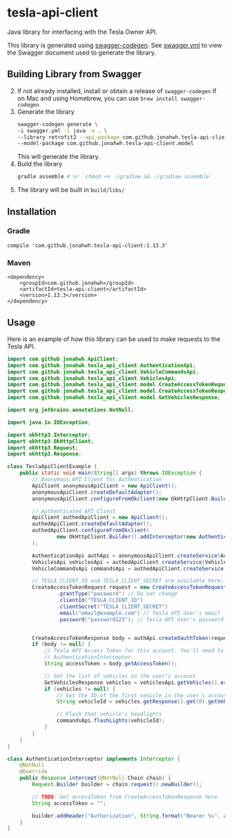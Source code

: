 # tesla-api-client

Java library for interfacing with the Tesla Owner API. 

This library is generated using [swagger-codegen](https://github.com/swagger-api/swagger-codegen).
See [swagger.yml](swagger.yml) to view the Swagger document used to generate the library.

## Building Library from Swagger
2. If not already installed, install or obtain a release of `swagger-codegen`
   If on Mac and using Homebrew, you can use `brew install swagger-codegen`
3. Generate the library
   ```bash
   swagger-codegen generate \
   -i swagger.yml -l java -o . \
   --library retrofit2 --api-package com.github.jonahwh.tesla-api-client \
   --model-package com.github.jonahwh.tesla-api-client.model
   ```
   This will generate the library.
4. Build the library
   ```bash
   gradle assemble # or `chmod +x ./gradlew && ./gradlew assemble`
   ``` 
5. The library will be built in `build/libs/`
   
## Installation
### Gradle
    compile 'com.github.jonahwh:tesla-api-client:1.13.3'

### Maven
    <dependency>
        <groupId>com.github.jonahwh</groupId>
        <artifactId>tesla-api-client</artifactId>
        <version>1.13.3</version>
    </dependency>
    

## Usage

Here is an example of how this library can be used to make requests to the Tesla API.

```java
import com.github.jonahwh.ApiClient;
import com.github.jonahwh.tesla_api_client.AuthenticationApi;
import com.github.jonahwh.tesla_api_client.VehicleCommandsApi;
import com.github.jonahwh.tesla_api_client.VehiclesApi;
import com.github.jonahwh.tesla_api_client.model.CreateAccessTokenRequest;
import com.github.jonahwh.tesla_api_client.model.CreateAccessTokenResponse;
import com.github.jonahwh.tesla_api_client.model.GetVehiclesResponse;

import org.jetbrains.annotations.NotNull;

import java.io.IOException;

import okhttp3.Interceptor;
import okhttp3.OkHttpClient;
import okhttp3.Request;
import okhttp3.Response;

class TeslaApiClientExample {
    public static void main(String[] args) throws IOException {
        // Anonymous API Client for Authentication
        ApiClient anonymousApiClient = new ApiClient();
        anonymousApiClient.createDefaultAdapter();
        anonymousApiClient.configureFromOkclient(new OkHttpClient.Builder().build());

        // Authenticated API Client
        ApiClient authedApiClient = new ApiClient();
        authedApiClient.createDefaultAdapter();
        authedApiClient.configureFromOkclient(
                new OkHttpClient.Builder().addInterceptor(new AuthenticationInterceptor()).build()
        );

        AuthenticationApi authApi = anonymousApiClient.createService(AuthenticationApi.class);
        VehiclesApi vehiclesApi = authedApiClient.createService(VehiclesApi.class);
        VehicleCommandsApi commandsApi = authedApiClient.createService(VehicleCommandsApi.class);

        // TESLA_CLIENT_ID and TESLA_CLIENT_SECRET are available here: https://pastebin.com/YiLPDggh
        CreateAccessTokenRequest request = new CreateAccessTokenRequest()
                .grantType("password") // Do not change
                .clientId("TESLA_CLIENT_ID")
                .clientSecret("TESLA_CLIENT_SECRET")
                .email("email@example.com") // Tesla API User's email
                .password("password123"); // Tesla API User's password


        CreateAccessTokenResponse body = authApi.createOauthToken(request).execute().body();
        if (body != null) {
            // Tesla API Access Token for this account. You'll need to make this available to the
            // AuthenticationInterceptor
            String accessToken = body.getAccessToken();

            // Get the list of vehicles in the user's account
            GetVehiclesResponse vehicles = vehiclesApi.getVehicles().execute().body();
            if (vehicles != null) {
                // Get the ID of the first vehicle in the user's account.
                String vehicleId = vehicles.getResponse().get(0).getVehicleId();

                // Flash that vehicle's headlights
                commandsApi.flashLights(vehicleId);
            }
        }
    }
}

class AuthenticationInterceptor implements Interceptor {
    @NotNull
    @Override
    public Response intercept(@NotNull Chain chain) {
        Request.Builder builder = chain.request().newBuilder();

        // TODO: Get accessToken from CreateAccessTokenResponse here
        String accessToken = "";

        builder.addHeader("Authorization", String.format("Bearer %s", accessToken));
    }
}
```